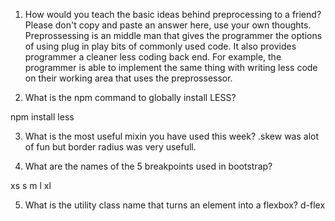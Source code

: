 1. How would you teach the basic ideas behind preprocessing to a friend?  Please don't copy and paste an answer here, use your own thoughts.
Preprossessing is an middle man that gives the programmer the options of using plug in play bits of commonly used code. It also provides programmer a cleaner less coding back end. For example, the programmer is able to implement the same thing with writing less code on their working area that uses the preprossessor.


2. What is the npm command to globally install LESS?

 npm install less



3. What is the most useful mixin you have used this week?
.skew was alot of fun but border radius was very usefull. 


4. What are the names of the 5 breakpoints used in bootstrap?

xs s m l xl

5. What is the utility class name that turns an element into a flexbox?
d-flex 